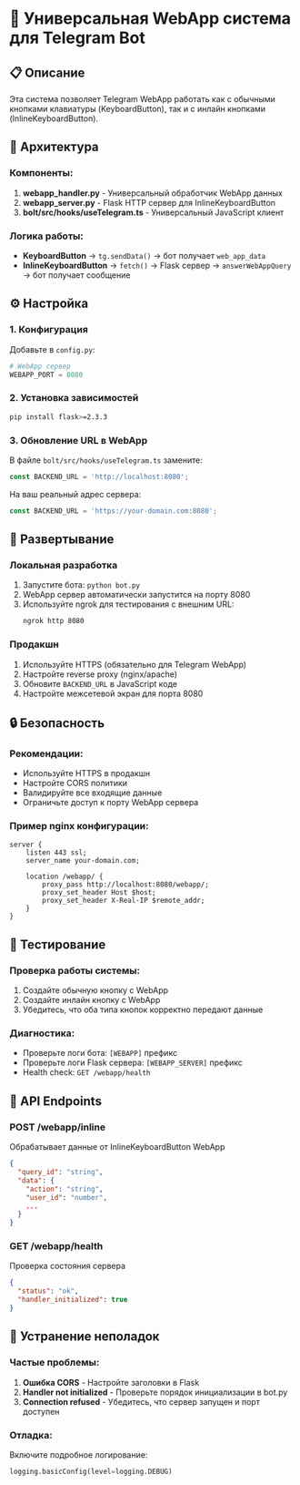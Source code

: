 # 🤖 Универсальная WebApp система для Telegram Bot

## 📋 Описание

Эта система позволяет Telegram WebApp работать как с обычными кнопками клавиатуры (KeyboardButton), так и с инлайн кнопками (InlineKeyboardButton).

## 🔧 Архитектура

### Компоненты:
1. **webapp_handler.py** - Универсальный обработчик WebApp данных
2. **webapp_server.py** - Flask HTTP сервер для InlineKeyboardButton
3. **bolt/src/hooks/useTelegram.ts** - Универсальный JavaScript клиент

### Логика работы:
- **KeyboardButton** → `tg.sendData()` → бот получает `web_app_data`
- **InlineKeyboardButton** → `fetch()` → Flask сервер → `answerWebAppQuery` → бот получает сообщение

## ⚙️ Настройка

### 1. Конфигурация

Добавьте в `config.py`:
```python
# WebApp сервер
WEBAPP_PORT = 8080
```

### 2. Установка зависимостей

```bash
pip install flask>=2.3.3
```

### 3. Обновление URL в WebApp

В файле `bolt/src/hooks/useTelegram.ts` замените:
```typescript
const BACKEND_URL = 'http://localhost:8080';
```

На ваш реальный адрес сервера:
```typescript
const BACKEND_URL = 'https://your-domain.com:8080';
```

## 🚀 Развертывание

### Локальная разработка
1. Запустите бота: `python bot.py`
2. WebApp сервер автоматически запустится на порту 8080
3. Используйте ngrok для тестирования с внешним URL:
   ```bash
   ngrok http 8080
   ```

### Продакшн
1. Используйте HTTPS (обязательно для Telegram WebApp)
2. Настройте reverse proxy (nginx/apache)
3. Обновите `BACKEND_URL` в JavaScript коде
4. Настройте межсетевой экран для порта 8080

## 🔒 Безопасность

### Рекомендации:
- Используйте HTTPS в продакшн
- Настройте CORS политики
- Валидируйте все входящие данные
- Ограничьте доступ к порту WebApp сервера

### Пример nginx конфигурации:
```nginx
server {
    listen 443 ssl;
    server_name your-domain.com;
    
    location /webapp/ {
        proxy_pass http://localhost:8080/webapp/;
        proxy_set_header Host $host;
        proxy_set_header X-Real-IP $remote_addr;
    }
}
```

## 🧪 Тестирование

### Проверка работы системы:
1. Создайте обычную кнопку с WebApp
2. Создайте инлайн кнопку с WebApp
3. Убедитесь, что оба типа кнопок корректно передают данные

### Диагностика:
- Проверьте логи бота: `[WEBAPP]` префикс
- Проверьте логи Flask сервера: `[WEBAPP_SERVER]` префикс
- Health check: `GET /webapp/health`

## 📝 API Endpoints

### POST /webapp/inline
Обрабатывает данные от InlineKeyboardButton WebApp
```json
{
  "query_id": "string",
  "data": {
    "action": "string",
    "user_id": "number",
    ...
  }
}
```

### GET /webapp/health
Проверка состояния сервера
```json
{
  "status": "ok",
  "handler_initialized": true
}
```

## 🐛 Устранение неполадок

### Частые проблемы:
1. **Ошибка CORS** - Настройте заголовки в Flask
2. **Handler not initialized** - Проверьте порядок инициализации в bot.py
3. **Connection refused** - Убедитесь, что сервер запущен и порт доступен

### Отладка:
Включите подробное логирование:
```python
logging.basicConfig(level=logging.DEBUG)
```
